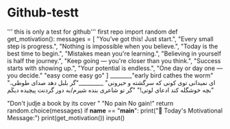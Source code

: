 # Github-testt
''' this is only a test for github'''
first repo
import random
def get_motivation():
    messages = [
        "You’ve got this! Just start.",
        "Every small step is progress.",
        "Nothing is impossible when you believe.",
        "Today is the best time to begin.",
        "Mistakes mean you're learning.",
        "Believing in yourself is half the journey.",
        "Keep going — you're closer than you think.",
        "Success starts with showing up.",
        "Your potential is endless.",
        "One day or day one — you decide."
                "easy come easy go"
    ]
________"early bird cathes the worm"
"ای نمیدانی توی کونی که سرگشته و حیرونی"
_________"گر بلبل دهد صدای طوطی، بچه خوشگله کند ادعای لوتی!"
"گر تو شاعری بنده شیرم/به دور گردنت پیچیده دیکَم"

"Don't judje a book by its cover "
"No pain No gain!"
    return random.choice(messages)
if __name__ == "__main__":
    print("🌟 Today's Motivational Message:")
    print(get_motivation())
input()
